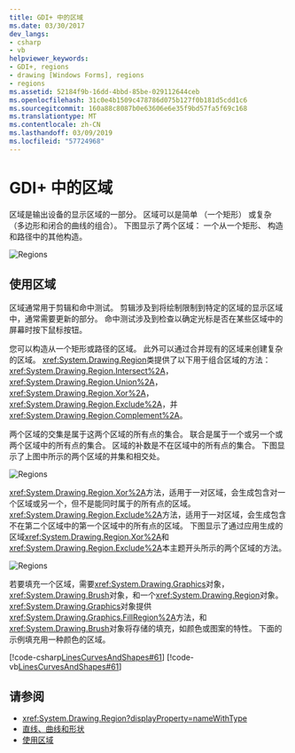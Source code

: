 ```yaml
---
title: GDI+ 中的区域
ms.date: 03/30/2017
dev_langs:
- csharp
- vb
helpviewer_keywords:
- GDI+, regions
- drawing [Windows Forms], regions
- regions
ms.assetid: 52184f9b-16dd-4bbd-85be-029112644ceb
ms.openlocfilehash: 31c0e4b1509c478786d075b127f0b181d5cdd1c6
ms.sourcegitcommit: 160a88c8087b0e63606e6e35f9bd57fa5f69c168
ms.translationtype: MT
ms.contentlocale: zh-CN
ms.lasthandoff: 03/09/2019
ms.locfileid: "57724968"
---
```

# <a name="regions-in-gdi"></a>GDI+ 中的区域
区域是输出设备的显示区域的一部分。 区域可以是简单 （一个矩形） 或复杂 （多边形和闭合的曲线的组合）。 下图显示了两个区域： 一个从一个矩形、 构造和路径中的其他构造。  
  
 ![Regions](./media/aboutgdip02-art27.gif "AboutGdip02_Art27")  
  
## <a name="using-regions"></a>使用区域  
 区域通常用于剪辑和命中测试。 剪辑涉及到将绘制限制到特定的区域的显示区域中，通常需要更新的部分。 命中测试涉及到检查以确定光标是否在某些区域中的屏幕时按下鼠标按钮。  
  
 您可以构造从一个矩形或路径的区域。 此外可以通过合并现有的区域来创建复杂的区域。 <xref:System.Drawing.Region>类提供了以下用于组合区域的方法： <xref:System.Drawing.Region.Intersect%2A>， <xref:System.Drawing.Region.Union%2A>， <xref:System.Drawing.Region.Xor%2A>， <xref:System.Drawing.Region.Exclude%2A>，并<xref:System.Drawing.Region.Complement%2A>。  
  
 两个区域的交集是属于这两个区域的所有点的集合。 联合是属于一个或另一个或两个区域中的所有点的集合。 区域的补数是不在区域中的所有点的集合。 下图显示了上图中所示的两个区域的并集和相交处。  
  
 ![Regions](./media/aboutgdip02-art28.gif "AboutGdip02_Art28")  
  
 <xref:System.Drawing.Region.Xor%2A>方法，适用于一对区域，会生成包含对一个区域或另一个，但不是能同时属于的所有点的区域。 <xref:System.Drawing.Region.Exclude%2A>方法，适用于一对区域，会生成包含不在第二个区域中的第一个区域中的所有点的区域。 下图显示了通过应用生成的区域<xref:System.Drawing.Region.Xor%2A>和<xref:System.Drawing.Region.Exclude%2A>本主题开头所示的两个区域的方法。  
  
 ![Regions](./media/aboutgdip02-art29.gif "AboutGdip02_Art29")  
  
 若要填充一个区域，需要<xref:System.Drawing.Graphics>对象，<xref:System.Drawing.Brush>对象，和一个<xref:System.Drawing.Region>对象。 <xref:System.Drawing.Graphics>对象提供<xref:System.Drawing.Graphics.FillRegion%2A>方法，和<xref:System.Drawing.Brush>对象将存储的填充，如颜色或图案的特性。 下面的示例填充用一种颜色的区域。  
  
 [!code-csharp[LinesCurvesAndShapes#61](~/samples/snippets/csharp/VS_Snippets_Winforms/LinesCurvesAndShapes/CS/Class1.cs#61)]
 [!code-vb[LinesCurvesAndShapes#61](~/samples/snippets/visualbasic/VS_Snippets_Winforms/LinesCurvesAndShapes/VB/Class1.vb#61)]  
  
## <a name="see-also"></a>请参阅
- <xref:System.Drawing.Region?displayProperty=nameWithType>
- [直线、曲线和形状](lines-curves-and-shapes.md)
- [使用区域](using-regions.md)

